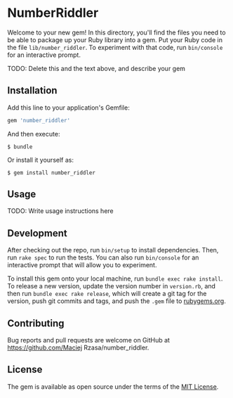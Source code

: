 # NumberRiddler

Welcome to your new gem! In this directory, you'll find the files you need to be able to package up your Ruby library into a gem. Put your Ruby code in the file `lib/number_riddler`. To experiment with that code, run `bin/console` for an interactive prompt.

TODO: Delete this and the text above, and describe your gem

## Installation

Add this line to your application's Gemfile:

```ruby
gem 'number_riddler'
```

And then execute:

    $ bundle

Or install it yourself as:

    $ gem install number_riddler

## Usage

TODO: Write usage instructions here

## Development

After checking out the repo, run `bin/setup` to install dependencies. Then, run `rake spec` to run the tests. You can also run `bin/console` for an interactive prompt that will allow you to experiment.

To install this gem onto your local machine, run `bundle exec rake install`. To release a new version, update the version number in `version.rb`, and then run `bundle exec rake release`, which will create a git tag for the version, push git commits and tags, and push the `.gem` file to [rubygems.org](https://rubygems.org).

## Contributing

Bug reports and pull requests are welcome on GitHub at https://github.com/Maciej Rzasa/number_riddler.


## License

The gem is available as open source under the terms of the [MIT License](http://opensource.org/licenses/MIT).

